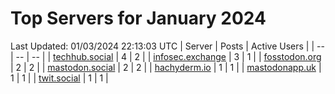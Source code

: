 # Top Servers for January 2024
Last Updated: 01/03/2024 22:13:03 UTC
| Server | Posts | Active Users |
| -- | -- | -- |
| [techhub.social](https://techhub.social/tags/PowerShell) | 4 | 2 |
| [infosec.exchange](https://infosec.exchange/tags/PowerShell) | 3 | 1 |
| [fosstodon.org](https://fosstodon.org/tags/PowerShell) | 2 | 2 |
| [mastodon.social](https://mastodon.social/tags/PowerShell) | 2 | 2 |
| [hachyderm.io](https://hachyderm.io/tags/PowerShell) | 1 | 1 |
| [mastodonapp.uk](https://mastodonapp.uk/tags/PowerShell) | 1 | 1 |
| [twit.social](https://twit.social/tags/PowerShell) | 1 | 1 |
